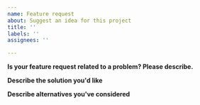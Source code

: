 ```yaml
---
name: Feature request
about: Suggest an idea for this project
title: ''
labels: ''
assignees: ''

---
```


<!--
Try Redisson PRO https://redisson.pro with ultra-fast performance and support by SLA.
-->

**Is your feature request related to a problem? Please describe.**

**Describe the solution you'd like**

**Describe alternatives you've considered**
